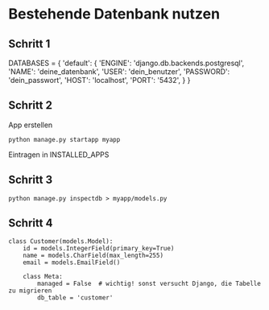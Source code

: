 # Bestehende Datenbank nutzen

## Schritt 1

DATABASES = {
    'default': {
        'ENGINE': 'django.db.backends.postgresql',
        'NAME': 'deine_datenbank',
        'USER': 'dein_benutzer',
        'PASSWORD': 'dein_passwort',
        'HOST': 'localhost',
        'PORT': '5432',
    }
}

## Schritt 2
App erstellen 

    python manage.py startapp myapp

Eintragen in INSTALLED_APPS

## Schritt 3

    python manage.py inspectdb > myapp/models.py

## Schritt 4

    class Customer(models.Model):
        id = models.IntegerField(primary_key=True)
        name = models.CharField(max_length=255)
        email = models.EmailField()

        class Meta:
            managed = False  # wichtig! sonst versucht Django, die Tabelle zu migrieren
            db_table = 'customer'
